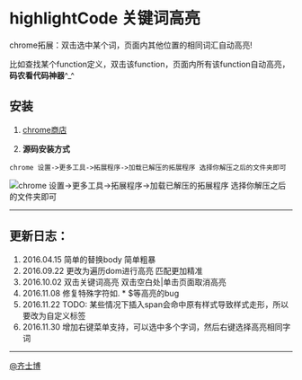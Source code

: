 # highlightCode 关键词高亮
chrome拓展：双击选中某个词，页面内其他位置的相同词汇自动高亮!

比如查找某个function定义，双击该function，页面内所有该function自动高亮，**码农看代码神器**^_^

## 安装
1. [chrome商店](https://chrome.google.com/webstore/detail/%E5%85%B3%E9%94%AE%E8%AF%8D%E5%8F%8C%E5%87%BB%E8%87%AA%E5%8A%A8%E9%AB%98%E4%BA%AE/hiemiigjnmkjedjibioplldlbkhekbjk?gl=CN)

2. **源码安装方式**

`chrome 设置->更多工具->拓展程序->加载已解压的拓展程序 选择你解压之后的文件夹即可`

![chrome 设置->更多工具->拓展程序->加载已解压的拓展程序 选择你解压之后的文件夹即可](http://ww1.sinaimg.cn/large/71405cabjw1f82dhkldiwj21kw0e3why.jpg)

----------------------------

## 更新日志：

1. 2016.04.15 简单的替换body 简单粗暴
2. 2016.09.22 更改为遍历dom进行高亮 匹配更加精准
3. 2016.10.02 双击关键词高亮 双击空白处|单击页面取消高亮
4. 2016.11.08 修复特殊字符如. * $等高亮的bug
5. 2016.11.22 TODO: 某些情况下插入span会命中原有样式导致样式走形，所以要改为自定义标签
6. 2016.11.30 增加右键菜单支持，可以选中多个字词，然后右键选择高亮相同字词

----------------------------

[@齐士博](http://www.weibo.com/shiboooo)

